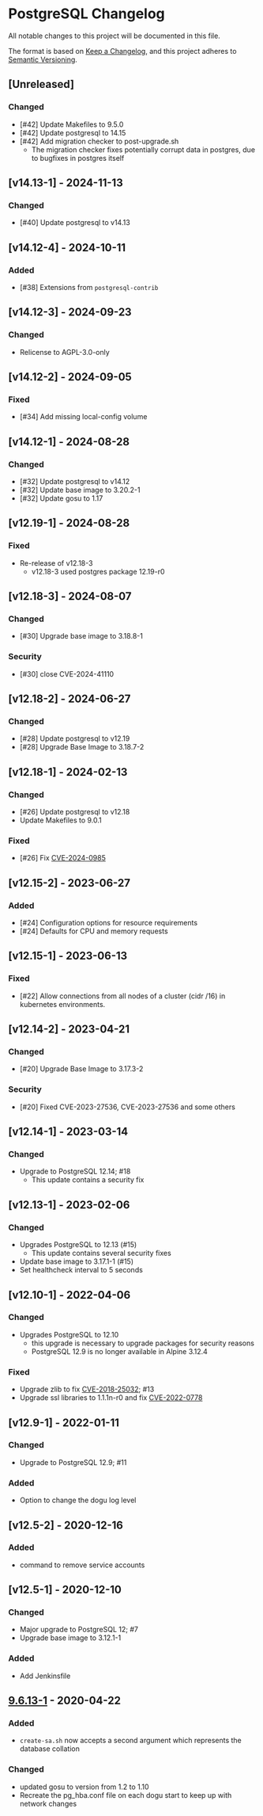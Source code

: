 # PostgreSQL Changelog

All notable changes to this project will be documented in this file.

The format is based on [Keep a Changelog](https://keepachangelog.com/en/1.0.0/),
and this project adheres to [Semantic Versioning](https://semver.org/spec/v2.0.0.html).

## [Unreleased]
### Changed 
- [#42] Update Makefiles to 9.5.0
- [#42] Update postgresql to 14.15
- [#42] Add migration checker to post-upgrade.sh
  - The migration checker fixes potentially corrupt data in postgres, due to bugfixes in postgres itself

## [v14.13-1] - 2024-11-13
### Changed
- [#40] Update postgresql to v14.13

## [v14.12-4] - 2024-10-11
### Added
- [#38] Extensions from `postgresql-contrib`

## [v14.12-3] - 2024-09-23
### Changed
- Relicense to AGPL-3.0-only

## [v14.12-2] - 2024-09-05
### Fixed
- [#34] Add missing local-config volume

## [v14.12-1] - 2024-08-28
### Changed
- [#32] Update postgresql to v14.12
- [#32] Update base image to 3.20.2-1
- [#32] Update gosu to 1.17

## [v12.19-1] - 2024-08-28
### Fixed
- Re-release of v12.18-3
  - v12.18-3 used postgres package 12.19-r0

## [v12.18-3] - 2024-08-07
### Changed
- [#30] Upgrade base image to 3.18.8-1

### Security
- [#30] close CVE-2024-41110

## [v12.18-2] - 2024-06-27
### Changed
- [#28] Update postgresql to v12.19
- [#28] Upgrade Base Image to 3.18.7-2

## [v12.18-1] - 2024-02-13
### Changed
- [#26] Update postgresql to v12.18
- Update Makefiles to 9.0.1

### Fixed
- [#26] Fix [CVE-2024-0985](https://www.postgresql.org/support/security/CVE-2024-0985/)

## [v12.15-2] - 2023-06-27
### Added
- [#24] Configuration options for resource requirements
- [#24] Defaults for CPU and memory requests

## [v12.15-1] - 2023-06-13
### Fixed
- [#22] Allow connections from all nodes of a cluster (cidr /16) in kubernetes environments.

## [v12.14-2] - 2023-04-21
### Changed
- [#20] Upgrade Base Image to 3.17.3-2

### Security
- [#20] Fixed CVE-2023-27536, CVE-2023-27536 and some others

## [v12.14-1] - 2023-03-14
### Changed
- Upgrade to PostgreSQL 12.14; #18
  - This update contains a security fix

## [v12.13-1] - 2023-02-06
### Changed
- Upgrades PostgreSQL to 12.13 (#15)
  - This update contains several security fixes
- Update base image to 3.17.1-1 (#15)
- Set healthcheck interval to 5 seconds

## [v12.10-1] - 2022-04-06
### Changed
- Upgrades PostgreSQL to 12.10
  - this upgrade is necessary to upgrade packages for security reasons
  - PostgreSQL 12.9 is no longer available in Alpine 3.12.4

### Fixed
- Upgrade zlib to fix [CVE-2018-25032](https://security.alpinelinux.org/vuln/CVE-2018-25032); #13
- Upgrade ssl libraries to 1.1.1n-r0 and fix [CVE-2022-0778](https://security.alpinelinux.org/vuln/CVE-2022-0778)

## [v12.9-1] - 2022-01-11
### Changed
- Upgrade to PostgreSQL 12.9; #11

### Added
- Option to change the dogu log level

## [v12.5-2] - 2020-12-16
### Added
- command to remove service accounts

## [v12.5-1] - 2020-12-10
### Changed
- Major upgrade to PostgreSQL 12; #7
- Upgrade base image to 3.12.1-1

### Added
- Add Jenkinsfile

## [9.6.13-1](https://github.com/cloudogu/postgresql/releases/tag/v9.6.13-1) - 2020-04-22
### Added
- `create-sa.sh` now accepts a second argument which represents the database collation

### Changed
- updated gosu to version from 1.2 to 1.10
- Recreate the pg_hba.conf file on each dogu start to keep up with network changes
